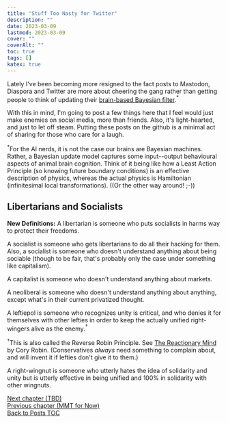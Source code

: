 ```yaml
---
title: "Stuff Too Nasty for Twitter"
description: ""
date: 2023-03-09
lastmod: 2023-03-09
cover: ""
coverAlt: ""
toc: true
tags: []
katex: true
---
```


Lately I've been becoming more resigned to the fact posts to Mastodon, Diaspora and 
Twitter are more about cheering the gang rather than getting people to think of 
updating their 
[brain-based Bayesian filter](https://en.wikipedia.org/wiki/Bayesian_approaches_to_brain_function).${}^\ast$

With this in mind, I'm going to post a few things here that I feel would just make 
enemies on social media, more than friends. Also, it's light-hearted, and just to 
let off steam. Putting these posts on the github is a minimal act of sharing for those 
who care for a laugh.

${}^\ast$For the AI nerds, it is not the case our brains are Bayesian machines. 
Rather, a Bayesian update model captures some input--output behavioural aspects of 
animal brain cognition. Think of it being like how a Least Action Principle (so 
knowing future boundary conditions) is an effective description of physics, whereas 
the actual physics is Hamiltonian (infinitesimal local transformations). ((Or the 
other way around! ;-))

## Libertarians and Socialists

**New Definitions:** A libertarian is someone who puts socialists in harms way to 
protect their freedoms.

A socialist is someone who gets libertarians to do all their hacking for them. 
Also, a socialist is someone who doesn't understand anything about being sociable 
(though to be fair, that's probably only the case under something like capitalism).

A capitalist is someone who doesn't understand anything about markets.

A neoliberal is someone who doesn't understand anything about anything, except 
what's in their current privatized thought.

A leftiepol is someone who recognizes unity is critical, and who denies it for 
themselves with other lefties in order to keep the actually unified right-wingers 
alive as the enemy.${}^\dagger$

${}^\dagger$This is also called the Reverse Robin Principle. See 
[The Reactionary Mind](https://coreyrobin.com/the-reactionary-mind/) 
by Cory Robin. (Conservatives *always* need something to complain about, and will invent it if lefties don't give it to them.)

A right-wingnut is someone who utterly hates the idea of solidarity and unity but 
is utterly effective in being unified and 100% in solidarity with other wingnuts.




[Next chapter (TBD)](./)    
[Previous chapter (MMT for Now)](../22_mmtfornow)  
[Back to Posts TOC](../)
